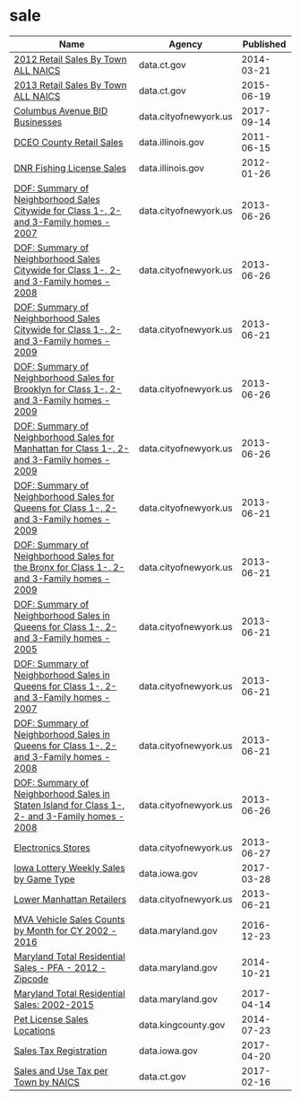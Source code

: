 # sale

Name | Agency | Published
---- | ---- | ---------
[2012 Retail Sales By Town ALL NAICS](../datasets/hyim-e6nq.md) | data.ct.gov | 2014-03-21
[2013 Retail Sales By Town ALL NAICS](../datasets/iiu4-tbfp.md) | data.ct.gov | 2015-06-19
[Columbus Avenue BID Businesses](../datasets/h5nh-eqde.md) | data.cityofnewyork.us | 2017-09-14
[DCEO County Retail Sales](../datasets/q9xi-hgtu.md) | data.illinois.gov | 2011-06-15
[DNR Fishing License Sales](../datasets/ie6w-7vym.md) | data.illinois.gov | 2012-01-26
[DOF: Summary of Neighborhood Sales Citywide for Class 1-, 2- and 3-Family homes - 2007](../datasets/hdu7-ujt4.md) | data.cityofnewyork.us | 2013-06-26
[DOF: Summary of Neighborhood Sales Citywide for Class 1-, 2- and 3-Family homes - 2008](../datasets/ugc2-6t2g.md) | data.cityofnewyork.us | 2013-06-26
[DOF: Summary of Neighborhood Sales Citywide for Class 1-, 2- and 3-Family homes - 2009](../datasets/5ps9-yuef.md) | data.cityofnewyork.us | 2013-06-21
[DOF: Summary of Neighborhood Sales for Brooklyn for Class 1-, 2- and 3-Family homes - 2009](../datasets/nbun-a9vi.md) | data.cityofnewyork.us | 2013-06-26
[DOF: Summary of Neighborhood Sales for Manhattan for Class 1-, 2- and 3-Family homes - 2009](../datasets/5yay-3jd5.md) | data.cityofnewyork.us | 2013-06-26
[DOF: Summary of Neighborhood Sales for Queens for Class 1-, 2- and 3-Family homes - 2009](../datasets/948r-3ads.md) | data.cityofnewyork.us | 2013-06-21
[DOF: Summary of Neighborhood Sales for the Bronx for Class 1-, 2- and 3-Family homes - 2009](../datasets/w4v6-3sdt.md) | data.cityofnewyork.us | 2013-06-21
[DOF: Summary of Neighborhood Sales in Queens for Class 1-, 2- and 3-Family homes - 2005](../datasets/7fnf-kyf4.md) | data.cityofnewyork.us | 2013-06-21
[DOF: Summary of Neighborhood Sales in Queens for Class 1-, 2- and 3-Family homes - 2007](../datasets/hcv4-fhfs.md) | data.cityofnewyork.us | 2013-06-21
[DOF: Summary of Neighborhood Sales in Queens for Class 1-, 2- and 3-Family homes - 2008](../datasets/aa5u-mys6.md) | data.cityofnewyork.us | 2013-06-21
[DOF: Summary of Neighborhood Sales in Staten Island for Class 1-, 2- and 3-Family homes - 2008](../datasets/rp8m-vm93.md) | data.cityofnewyork.us | 2013-06-26
[Electronics Stores](../datasets/xszr-btpb.md) | data.cityofnewyork.us | 2013-06-27
[Iowa Lottery Weekly Sales by Game Type](../datasets/2zsw-fax5.md) | data.iowa.gov | 2017-03-28
[Lower Manhattan Retailers](../datasets/cw88-qpsr.md) | data.cityofnewyork.us | 2013-06-21
[MVA Vehicle Sales Counts by Month for CY 2002 - 2016](../datasets/un65-7ipd.md) | data.maryland.gov | 2016-12-23
[Maryland Total Residential Sales - PFA - 2012 - Zipcode](../datasets/ag7x-nwtv.md) | data.maryland.gov | 2014-10-21
[Maryland Total Residential Sales: 2002-2015](../datasets/2vre-ahnq.md) | data.maryland.gov | 2017-04-14
[Pet License Sales Locations](../datasets/mwyh-gr8i.md) | data.kingcounty.gov | 2014-07-23
[Sales Tax Registration](../datasets/qxyi-45qt.md) | data.iowa.gov | 2017-04-20
[Sales and Use Tax per Town by NAICS](../datasets/rkm7-uwkb.md) | data.ct.gov | 2017-02-16

